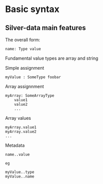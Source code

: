 Basic syntax
============

Silver-data main features
-------------------------


The overall form:

	name: Type value


Fundamental value types are array and string


Simple assignment

	myValue : SomeType foobar


Array assignnment

	myArray: SomeArrayType
		value1
		value2
		...


Array values

	myArray.value1
	myArray.value2
	...


Metadata

	name..value

	eg

	myValue..type
	myValue..name